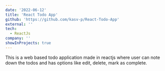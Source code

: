 ```yaml
---
date: '2022-06-12'
title: 'React Todo App'
github: 'https://github.com/kasv-p/React-Todo-App'
external: ''
tech:
  - ReactJs
company: ''
showInProjects: true
---
```


This is a web based todo application made in reactjs where user can note down the todos and has options like edit, delete, mark as complete.